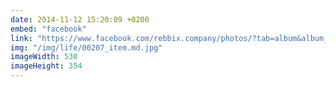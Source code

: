 ```yaml
---
date: 2014-11-12 15:20:09 +0200
embed: "facebook"
link: "https://www.facebook.com/rebbix.company/photos/?tab=album&album_id=381566561968628"
img: "/img/life/00207_item.md.jpg"
imageWidth: 530
imageHeight: 354
---
```

